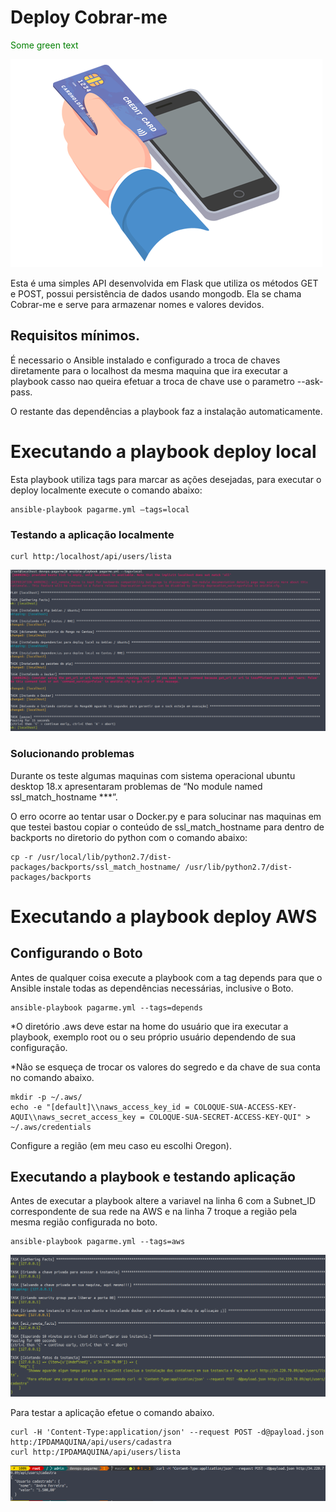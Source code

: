 # Deploy Cobrar-me

<font color="green"> Some green text </font>

![Deploy Centos](images/logo.png)

Esta é uma simples API desenvolvida em Flask que utiliza os métodos GET e POST, possui persistência de dados usando mongodb. Ela se chama Cobrar-me e serve para armazenar nomes e valores devidos.

## Requisitos mínimos. 

É necessario o Ansible instalado e configurado a troca de chaves diretamente para o localhost da mesma maquina que ira executar a playbook casso nao queira efetuar a troca de chave use o parametro --ask-pass.

O restante das dependências a playbook faz a instalação automaticamente. 

# Executando a playbook deploy local 

Esta playbook utiliza tags para marcar as ações desejadas, para executar o deploy localmente execute o comando abaixo:
```
ansible-playbook pagarme.yml –tags=local
```

### Testando a aplicação localmente
```
curl http:/localhost/api/users/lista
```

![Deploy Centos](images/image-centos.png)

### Solucionando problemas

Durante os teste algumas maquinas com sistema operacional ubuntu desktop 18.x apresentaram problemas de “No module named ssl_match_hostname ***”. 

O erro ocorre ao tentar usar o Docker.py e para solucinar nas maquinas em que testei bastou copiar o conteúdo de ssl_match_hostname para dentro de backports no diretorio do python com o comando abaixo: 
``` 
cp -r /usr/local/lib/python2.7/dist-packages/backports/ssl_match_hostname/ /usr/lib/python2.7/dist-packages/backports 
```

# Executando a playbook deploy AWS

## Configurando o Boto

Antes de qualquer coisa execute a playbook com a tag depends para que o Ansible instale todas as dependências necessárias, inclusive o Boto.
```
ansible-playbook pagarme.yml --tags=depends
```


*O diretório .aws deve estar na home do usuário que ira executar a playbook, exemplo root ou o seu próprio usuário dependendo de sua configuração.

*Não se esqueça de trocar os valores do segredo e da chave de sua conta no comando abaixo.
```
mkdir -p ~/.aws/
echo -e "[default]\\naws_access_key_id = COLOQUE-SUA-ACCESS-KEY-AQUI\\naws_secret_access_key = COLOQUE-SUA-SECRET-ACCESS-KEY-QUI" > ~/.aws/credentials
```
Configure a região (em meu caso eu escolhi Oregon).

## Executando a playbook e testando aplicação

Antes de executar a playbook altere a variavel na linha 6 com a Subnet_ID correspondente de sua rede na AWS e na linha 7 troque a região pela mesma região configurada no boto.
```
ansible-playbook pagarme.yml --tags=aws
```

![Deploy Centos](images/image-aws.png)

Para testar a aplicação efetue o comando abaixo.
```
curl -H 'Content-Type:application/json' --request POST -d@payload.json http:/IPDAMAQUINA/api/users/cadastra
curl http:/IPDAMAQUINA/api/users/lista
```
![Deploy Centos](images/teste.png)
